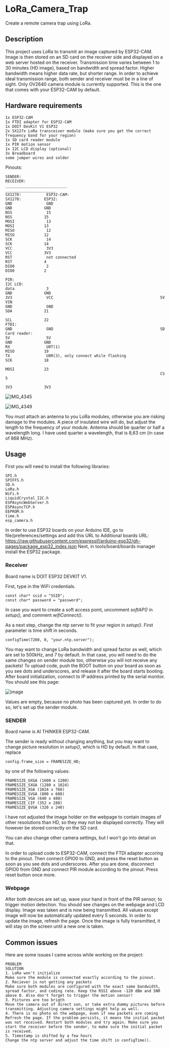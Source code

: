 # LoRa_Camera_Trap
Create a remote camera trap using LoRa.
## Description
This project uses LoRa to transmit an image captured by ESP32-CAM. Image is then stored on an SD card on the receiver side and displayed on a web server hosted on the receiver. Transmission time varies between 1 to 30 minutes (HD image), based on bandwidth and spread factor. Higher bandwidth means higher data rate, but shorter range. In order to achieve ideal transmission range, both sender and receiver must be in a line of sight. Only OV2640 camera module is currently supported. This is the one that comes
with your ESP32-CAM by default.
## Hardware requirements
```
1x ESP32-CAM
1x FTDI adapter for ESP32-CAM
1x DOIT DevKit V1 ESP32
2x SX127x LoRa transceiver module (make sure you get the correct frequency band for your region)
1x SD card reader module
1x PIR motion sensor
1x I2C LCD display (optional)
3x Breadboard
some jumper wires and solder 
```
Pinouts:
```
SENDER:                                                             RECEIVER:
___________________________                                         ______________________
SX1278:           ESP32-CAM:                                        SX1278:          ESP32:
GND               GND                                               GND              GND
NSS               15                                                NSS              15
MOSI              13                                                MOSI             13
MISO              12                                                MISO             12
SCK               14                                                SCK              14
VCC               3V3                                               VCC              3V3
RST               not connected                                     RST              4
DIO0              2                                                 DIO0             2

PIR:                                                                I2C LCD:
data              3                                                 GND              GND
3V3               VCC                                               5V               VIN
GND               GND                                               SDA              21
                                                                    SCL              22
FTDI:                                                                    
GND               GND                                               SD Card reader:
5V                5V                                                GND              GND
RX                U0T(1)                                            MISO             19
TX                U0R(3), only connect while flashing               SCK              18
                                                                    MOSI             23
                                                                    CS               5
                                                                    3V3              3V3
```
![IMG_4345](https://github.com/Atrop1n/LoRa_Camera_Trap/assets/92330911/6eb8cae3-2895-4ef4-ac15-7ae9aff33373)
                                                               
![IMG_4349](https://github.com/Atrop1n/LoRa_Camera_Trap/assets/92330911/3eaf3441-0951-4dd6-a62b-ca937e01470b)

You must attach an antenna to you LoRa modules, otherwise you are risking damage to the modules. A piece of insulated wire will do, but adjust the length to the frequency of your module. Antenna should be quarter or half a wavelength long. I have used quarter a wavelength, that is 8,63 cm (in case of 868 MHz).
## Usage
First you will need to install the following libraries:
```
SPI.h 
SPIFFS.h 
SD.h 
LoRa.h 
WiFi.h 
LiquidCrystal_I2C.h 
ESPAsyncWebServer.h 
ESPAsyncTCP.h 
EEPROM.h 
time.h 
esp_camera.h
```
In order to use ESP32 boards on your Arduino IDE, go to file/preferences/settings and add this URL to Additional boards URL: https://raw.githubusercontent.com/espressif/arduino-esp32/gh-pages/package_esp32_index.json
Next, in tools/board/boards manager install the ESP32 package.

### Receiver
Board name is DOIT ESP32 DEVKIT V1.

First, type in the WiFi credentials. 
```     
const char* ssid = "SSID";
const char* password = "password";
```     
In case you want to create a soft access point, uncomment *softAP()* in *setup()*, and comment *wifiConnect()*.

As a next step, change the ntp server to fit your region in *setup()*. First parameter is time shift in seconds.
```  
configTime(7200, 0, "your.ntp.server");
```  
You may want to change LoRa bandwidth and spread factor as well, which are set to 500kHz, and 7 by default. In that case, you will need to do the same changes on sender module too, otherwise you will not receive any packets! 
To upload code, push the BOOT button on your board as soon as you see dots and underscores, and release it after the board starts booting. After board initialization, connect to IP address printed by the serial monitor. You should see this page:

![image](https://github.com/user-attachments/assets/02634634-09d2-4464-a8b4-cf3471d03bbf)

Values are empty, because no photo has been captured yet. In order to do so, let's set up the sender module.
### SENDER
Board name is AI THINKER ESP32-CAM. 

The sender is ready without changing anything, but you may want to change picture resolution in *setup()*, which is HD by default. In that case, replace
```
config.frame_size = FRAMESIZE_HD; 
```
by one of the following values:
```
FRAMESIZE_UXGA (1600 x 1200)
FRAMESIZE_SXGA (1280 x 1024)
FRAMESIZE_XGA (1024 x 768)
FRAMESIZE_SVGA (800 x 600)
FRAMESIZE_VGA (640 x 480)
FRAMESIZE_CIF (352 x 288)
FRAMESIZE_QVGA (320 x 240)
```  
I have not adjusted the image holder on the webpage to contain images of other resolutions than HD, so they may not be displayed correctly. They will however be stored
correctly on the SD card.

You can also change other camera settings, but I won't go into detail on that. 

In order to upload code to ESP32-CAM, connect the FTDI adapter accoring to the pinout. Then connect GPIO0 to GND, and press the reset button as soon as you see dots and underscores.
After you are done, disconnect GPIO0 from GND and connect PIR module according to the pinout. Press reset button once more. 

### Webpage
After both devices are set up, wave your hand in front of the PIR sensor, to trigger motion detection. You should see changes on the webpage and LCD display. Image was taken and is now being transmitted. All values except image will now be automatically updated every 5 seconds. In order to update the image, refresh the page. Once the image is fully transmitted, it will stay on the screen until a new one is taken. 


## Common issues
Here are some issues I came across while working on the project:
```
PROBLEM                                                               SOLUTION
1. LoRa won't initialize                                              Make sure the module is connected exactly according to the pinout.
2. Reciever is not getting any packets                                Make sure both modules are configured with the exact same bandwidth, spread factor, and coding rate. Keep the RSSI above -120 dBm and SNR above 0. Also don't forget to trigger the motion sensor!
3. Pictures are too brigth                                            Move the camera out of direct sun, or take extra dummy pictures before transmitting. Adjusting camera settings might help as well.
4. There is no photo on the webpage, even if new packets are coming   Refresh the page. If the problem persists, it means the initial packet was not received. Restart both modules and try again. Make sure you start the receiver before the sender, to make sure the initial packet is received.
5. Timestamp is shifted by a few hours                                Change the ntp server and adjust the time shift in configTime().
```
